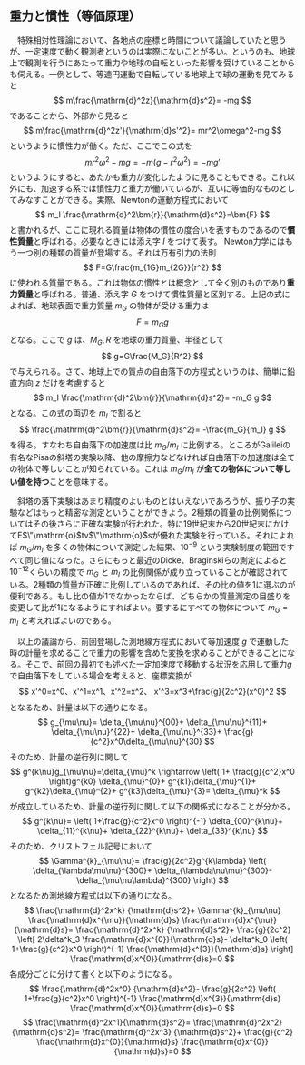 
## 重力と慣性（等価原理）

　特殊相対性理論において、各地点の座標と時間について議論していたと思うが、一定速度で動く観測者というのは実際にないことが多い。というのも、地球上で観測を行うにあたって重力や地球の自転といった影響を受けていることからも伺える。一例として、等速円運動で自転している地球上で球の運動を見てみると
$$
    m\frac{\mathrm{d}^2z}{\mathrm{d}s^2}=
    -mg
$$
であることから、外部から見ると
$$
    m\frac{\mathrm{d}^2z'}{\mathrm{d}s'^2}=
    mr^2\omega^2-mg
$$
というように慣性力が働く。ただ、ここでこの式を
$$
    mr^2\omega^2-mg=-m(g-r^2\omega^2)=-mg'
$$
というようにすると、あたかも重力が変化したように見ることもできる。これ以外にも、加速する系では慣性力と重力が働いているが、互いに等価的なものとしてみなすことができる。実際、Newtonの運動方程式において
$$
    m_I
    \frac{\mathrm{d}^2\bm{r}}{\mathrm{d}s^2}=\bm{F}
$$
と書かれるが、ここに現れる質量は物体の慣性の度合いを表すものであるので**慣性質量**と呼ばれる。必要なときには添え字 $I$ をつけて表す。 Newton力学にはもう一つ別の種類の質量が登場する。それは万有引力の法則
$$
    F=G\frac{m_{1G}m_{2G}}{r^2}
$$
に使われる質量である。これは物体の慣性とは概念として全く別のものであり**重力質量**と呼ばれる。普通、添え字 $G$ をつけて慣性質量と区別する。上記の式によれば、地球表面で重力質量 $m_G$ の物体が受ける重力は
$$
    F=m_G g
$$ 
となる。ここで $g$ は、$M_G,R$ を地球の重力質量、半径として
$$
    g=G\frac{M_G}{R^2}
$$
で与えられる。さて、地球上での質点の自由落下の方程式というのは、簡単に鉛直方向 $z$ だけを考慮すると
$$
    m_I
    \frac{\mathrm{d}^2\bm{r}}{\mathrm{d}s^2}=
    -m_G g
$$
となる。この式の両辺を $m_I$ で割ると
$$
    \frac{\mathrm{d}^2\bm{r}}{\mathrm{d}s^2}=
    -\frac{m_G}{m_I} g
$$
を得る。すなわち自由落下の加速度は比 $m_G/m_I$ に比例する。ところがGalileiの有名なPisaの斜塔の実験以降、他の摩擦力などなければ自由落下の加速度は全ての物体で等しいことが知られている。これは $m_G/m_I$ が**全ての物体について等しい値を持つ**ことを意味する。

　斜塔の落下実験はあまり精度のよいものとはいえないであろうが、振り子の実験などはもっと精密な測定ということができよう。2種類の質量の比例関係についてはその後さらに正確な実験が行われた。特に19世紀末から20世紀末にかけてE$\"\mathrm{o}$tv$\"\mathrm{o}$sが優れた実験を行っている。それによれば $m_G/m_I$ を多くの物体について測定した結果、$10^{-9}$ という実験制度の範囲ですべて同じ値になった。さらにもっと最近のDicke、Braginskiらの測定によると$10^{-12}$くらいの精度で $m_G$ と $m_I$ の比例関係が成り立っていることが確認されている。2種類の質量が正確に比例しているのであれば、その比の値を1に選ぶのが便利である。もし比の値が1でなかったならば、どちらかの質量測定の目盛りを変更して比が1になるようにすればよい。要するにすべての物体について $m_G=m_I$ と考えればよいのである。

　以上の議論から、前回登場した測地線方程式において等加速度 $g$ で運動した時の計量を求めることで重力の影響を含めた変換を求めることができることになる。そこで、前回の最初でも述べた一定加速度で移動する状況を応用して重力$g$で自由落下をしている場合を考えると、座標変換が
$$
    x'^0=x^0、x'^1=x^1、x'^2=x^2、
    x'^3=x^3+\frac{g}{2c^2}(x^0)^2
$$
となるため、計量は以下の通りになる。
$$
    g_{\mu\nu}=
    \delta_{\mu\nu}^{00}+
    \delta_{\mu\nu}^{11}+
    \delta_{\mu\nu}^{22}+
    \delta_{\mu\nu}^{33}+
    \frac{g}{c^2}x^0\delta_{\mu\nu}^{30}
$$
そのため、計量の逆行列に関して
$$
    g^{k\nu}g_{\mu\nu}=\delta_{\mu}^k
    \rightarrow
    \left(
        1+
        \frac{g}{c^2}x^0
    \right)g^{k0}
    \delta_{\mu}^{0}+
    g^{k1}\delta_{\mu}^{1}+
    g^{k2}\delta_{\mu}^{2}+
    g^{k3}\delta_{\mu}^{3}=
    \delta_{\mu}^k
$$
が成立しているため、計量の逆行列に関して以下の関係式になることが分かる。
$$
    g^{k\nu}=
    \left(
        1+\frac{g}{c^2}x^0
    \right)^{-1}
    \delta_{00}^{k\nu}+
    \delta_{11}^{k\nu}+
    \delta_{22}^{k\nu}+
    \delta_{33}^{k\nu}
$$
そのため、クリストフェル記号において
$$
    \Gamma^{k}_{\mu\nu}=
    \frac{g}{2c^2}g^{k\lambda}
    \left(
        \delta_{\lambda\mu\nu}^{300}+
        \delta_{\lambda\nu\mu}^{300}-
        \delta_{\mu\nu\lambda}^{300}
    \right)
$$
となるため測地線方程式は以下の通りになる。
$$
    \frac{\mathrm{d}^2x^k}
    {\mathrm{d}s^2}+
    \Gamma^{k}_{\mu\nu}
    \frac{\mathrm{d}x^{\mu}}{\mathrm{d}s}
    \frac{\mathrm{d}x^{\nu}}{\mathrm{d}s}=
    \frac{\mathrm{d}^2x^k}
    {\mathrm{d}s^2}+
    \frac{g}{2c^2}
    \left[
    2\delta^k_3
    \frac{\mathrm{d}x^{0}}{\mathrm{d}s}-
    \delta^k_0
    \left(
        1+\frac{g}{c^2}x^0
    \right)^{-1}
    \frac{\mathrm{d}x^{3}}{\mathrm{d}s}
    \right]
    \frac{\mathrm{d}x^{0}}{\mathrm{d}s}=0
$$
各成分ごとに分けて書くと以下のようになる。
$$
    \frac{\mathrm{d}^2x^0}
    {\mathrm{d}s^2}-
    \frac{g}{2c^2}
    \left(
        1+\frac{g}{c^2}x^0
    \right)^{-1}
    \frac{\mathrm{d}x^{3}}{\mathrm{d}s}
    \frac{\mathrm{d}x^{0}}{\mathrm{d}s}=0
$$
$$
    \frac{\mathrm{d}^2x^1}{\mathrm{d}s^2}=
    \frac{\mathrm{d}^2x^2}{\mathrm{d}s^2}=
    \frac{\mathrm{d}^2x^3}
    {\mathrm{d}s^2}+
    \frac{g}{c^2}
    \frac{\mathrm{d}x^{0}}{\mathrm{d}s}
    \frac{\mathrm{d}x^{0}}{\mathrm{d}s}=0
$$